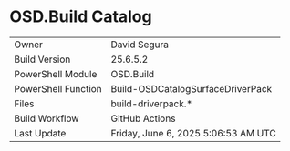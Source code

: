 ﻿# OSD.Build Catalog

| | |
|-|-|
| Owner | David Segura |
| Build Version | 25.6.5.2 |
| PowerShell Module | OSD.Build |
| PowerShell Function | Build-OSDCatalogSurfaceDriverPack |
| Files | build-driverpack.* |
| Build Workflow | GitHub Actions |
| Last Update | Friday, June 6, 2025 5:06:53 AM UTC |
